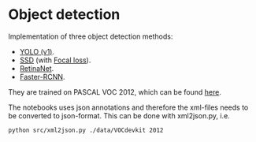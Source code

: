 # Object detection

Implementation of three object detection methods: 

- [YOLO (v1)](https://arxiv.org/abs/1506.02640).
- [SSD](https://arxiv.org/abs/1512.02325) (with [Focal loss](https://arxiv.org/abs/1708.02002)).
- [RetinaNet](https://arxiv.org/abs/1708.02002).
- [Faster-RCNN](https://arxiv.org/abs/1506.01497).

They are trained on PASCAL VOC 2012, which can be found [here](https://pjreddie.com/projects/pascal-voc-dataset-mirror/). 

The notebooks uses json annotations and therefore the xml-files needs to be converted to json-format. This can be done with xml2json.py, i.e. 

```bash
python src/xml2json.py ./data/VOCdevkit 2012
```
